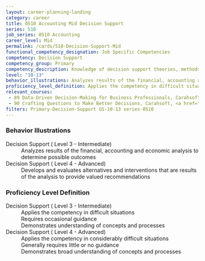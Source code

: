 ```yaml
---
layout: career-planning-landing
category: career
title: 0510 Accounting Mid Decision Support
series: 510
job_series: 0510 Accounting
career_level: Mid
permalink: /cards/510-Decision-Support-Mid
functional_competency_designation: Job Specific Competencies
competency: Decision Support
competency_group: Primary
competency_description: Knowledge of decision support theories, methods, and tools for identifying, synthesizing, representing, and evaluating the important aspects of a decision situation and prescribing the recommended course for decision makers and other stakeholders
level: "10-13"
behavior_illustrations: Analyzes results of the financial, accounting and economic analysis to determine possible outcomes ? Develops and evaluates alternatives and interventions that are results of the analysis to provide valued recommendations
proficiency_level_definition: Applies the competency in difficult situations ? Requires occasional guidance ? Demonstrates understanding of concepts and processes ? Applies the competency in considerably difficult situations ? Generally requires little or no guidance ? Demonstrates broad understanding of concepts and processes
relevant_courses: 
 - 89 Data-Driven Decision-Making for Business Professionals, Carahsoft, <a href="https://www.linkedin.com/learning/data-driven-decision-making-for-business-professionals">https://www.linkedin.com/learning/data-driven-decision-making-for-business-professionals</a>
 - 90 Crafting Questions to Make Better Decisions, Carahsoft, <a href="https://www.linkedin.com/learning/crafting-questions-to-make-better-decisions">https://www.linkedin.com/learning/crafting-questions-to-make-better-decisions</a>
filters: Primary-Decision-Support GS-10-13 series-0510
---
```


<div class="desktop:grid-col-6 margin-y-205">
  <div class="border-top-05 bg-white padding-2 shadow-5 height-full members-hover border-1px border-gray-30 border-top-orange radius-lg">
    <h3>Behavior Illustrations</h3>
    <dl class="text-base"><dt>Decision Support ( Level 3 - Intermediate)</dt><dd>Analyzes results of the financial, accounting and economic analysis to determine possible outcomes</dd><dt>Decision Support ( Level 4 - Advanced)</dt><dd>Develops and evaluates alternatives and interventions that are results of the analysis to provide valued recommendations</dd></dl>
  </div>
</div>
<div class="desktop:grid-col-6 margin-y-205">
  <div class="border-top-05 bg-white padding-2 shadow-5 height-full members-hover border-1px border-gray-30 border-top-orange radius-lg">
    <h3>Proficiency Level Definition</h3>
    <dl class="text-base"><dt>Decision Support ( Level 3 - Intermediate)</dt><dd>Applies the competency in difficult situations </dd><dd> Requires occasional guidance </dd><dd> Demonstrates understanding of concepts and processes</dd><dt>Decision Support ( Level 4 - Advanced)</dt><dd>Applies the competency in considerably difficult situations </dd><dd> Generally requires little or no guidance </dd><dd> Demonstrates broad understanding of concepts and processes</dd></dl>
  </div>
</div>